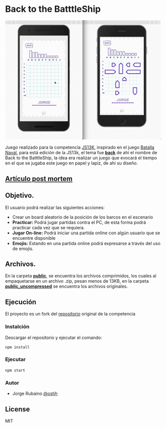 # Back to the BatttleShip

![image](https://github.com/Jorger/Back-to-the-BatttleShip/blob/master/imgs/Ataque.gif?raw=true)

Juego realizado para la competencia [JS13K], inspirado en el juego [Batalla Naval], para está edición de la JS13k, el tema fue **[back]** de ahí el nombre de Back to the BatttleShip, la idea era realizar un juego que evocará el tiempo en el que se jugaba este juego en papel y lapiz, de ahí su diseño.

## [Artículo post mortem]

## Objetivo.

El usuario podrá realizar las siguientes acciones:

* Crear un board aleatorio de la posición de los barcos en el escenario
* **Practicar:** Podrá jugar partidas contra el PC, de esta forma podrá practicar cada vez que se requiera.
* **Jugar On-line:** Podrá iniciar una partida online con algún usuario que se encuentre disponible
* **Emojis:** Estando en una partida online podrá expresarse a través del uso de emojis.

## Archivos.

En la carpeta **[public]**, se encuentra los archivos comprimidos, los cuales al empaquetarse en un archivo .zip, pesan menos de 13KB, en la carpeta **[public_uncompressed]** se encuentra los archivos originales.

## Ejecución

El proyecto es un fork del [repositorio] original de la competencia

### Instalción

Descargar el repositorio y ejecutar el comando:

```
npm install
```

### Ejecutar

```
npm start
```

### Autor
* Jorge Rubaino [@ostjh]

License
----
MIT

[@ostjh]:https://twitter.com/ostjh
[JS13K]:https://js13kgames.com/
[back]:https://medium.com/js13kgames/js13kgames-2019-has-started-3a438ff4b078
[Batalla Naval]:https://es.wikipedia.org/wiki/Batalla_naval_(juego)
[public]:https://github.com/Jorger/Back-to-the-BatttleShip/tree/master/public
[public_uncompressed]:https://github.com/Jorger/Back-to-the-BatttleShip/tree/master/public_uncompressed
[repositorio]:https://github.com/js13kGames/js13kserver
[Artículo post mortem]:https://medium.com/@ostjh/back-to-the-battleship-js13k-2019-bd137453ba60
